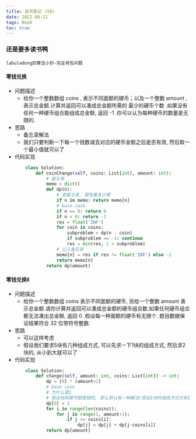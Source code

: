 ```yaml
---
title: 读书笔记 (58)
date: 2022-06-21
tags: Book
toc: true
---
```


### 还是要多读书鸭
    labuladong的算法小抄-完全背包问题

<!-- more -->

#### 零钱兑换
- 问题描述
    * 给你一个整数数组 coins , 表示不同面额的硬币；以及一个整数 amount , 表示总金额.计算并返回可以凑成总金额所需的 最少的硬币个数 .如果没有任何一种硬币组合能组成总金额, 返回 -1 .你可以认为每种硬币的数量是无限的.
- 思路
    * 备忘录解法
    * 我们只要判断一下每一个钱数减去对应的硬币金额之后是否有效, 然后取一个最小值就可以了
- 代码实现
    ```python
        class Solution:
            def coinChange(self, coins: List[int], amount: int):
                # 备忘录
                memo = dict()
                def dp(n):
                    # 查备忘录, 避免重复计算
                    if n in memo: return memo[n]
                    # base case
                    if n == 0: return 0
                    if n < 0: return -1
                    res = float('INF')
                    for coin in coins:
                        subproblem = dp(n - coin)
                        if subproblem == -1: continue
                        res = min(res, 1 + subproblem)
                    # 记入备忘录
                    memo[n] = res if res != float('INF') else -1
                    return memo[n]
                return dp(amount)
    ```





#### 零钱兑换II
- 问题描述
    * 给你一个整数数组 coins 表示不同面额的硬币, 另给一个整数 amount 表示总金额.请你计算并返回可以凑成总金额的硬币组合数.如果任何硬币组合都无法凑出总金额, 返回 0 .假设每一种面额的硬币有无限个. 题目数据保证结果符合 32 位带符号整数.
- 思路
    * 可以这样考虑
    * 假设我们要求5块有几种组成方式, 可以先求一下1块的组成方式, 然后求2块的, 从小到大就可以了 
- 代码实现
    ```python
        class Solution:
            def change(self, amount: int, coins: List[int]) -> int:
                dp = [0] * (amount+1)
                # base case
                # 为什么是1
                # 假设钱和硬币额度相同, 那么默认有一种解法(假设1块的组成方式只有1块1种)
                dp[0] = 1
                for i in range(len(coins)):
                    for j in range(1, amount+1):
                        if j >= coins[i]:
                            dp[j] = dp[j] + dp[j-coins[i]]
                return dp[amount]
    ```

